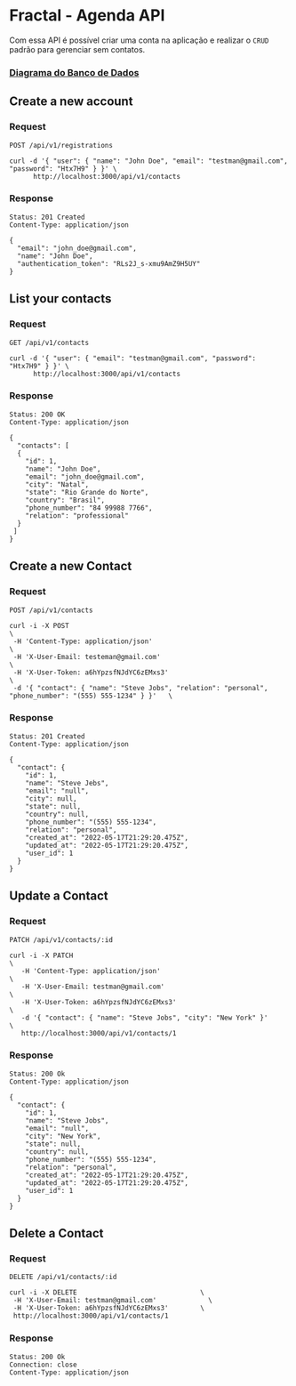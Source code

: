 # Fractal - Agenda API

Com essa API é possível criar uma conta na aplicação e realizar o `CRUD` padrão para gerenciar sem contatos.

### [Diagrama do Banco de Dados](https://dbdiagram.io/d/628418a17f945876b639bc23)

## Create a new account

### Request

`POST /api/v1/registrations`

    curl -d '{ "user": { "name": "John Doe", "email": "testman@gmail.com", "password": "Htx7H9" } }' \
          http://localhost:3000/api/v1/contacts

### Response

    Status: 201 Created
    Content-Type: application/json

    {
      "email": "john_doe@gmail.com",
      "name": "John Doe",
      "authentication_token": "RLs2J_s-xmu9AmZ9H5UY"
    }

## List your contacts
### Request

`GET /api/v1/contacts`

    curl -d '{ "user": { "email": "testman@gmail.com", "password": "Htx7H9" } }' \
          http://localhost:3000/api/v1/contacts

### Response

    Status: 200 OK
    Content-Type: application/json

    {
      "contacts": [
      {
        "id": 1,
        "name": "John Doe",
        "email": "john_doe@gmail.com",
        "city": "Natal",
        "state": "Rio Grande do Norte",
        "country": "Brasil",
        "phone_number": "84 99988 7766",
        "relation": "professional"
      }
     ]
    }

## Create a new Contact

### Request

`POST /api/v1/contacts`

    curl -i -X POST                                                                                           \
     -H 'Content-Type: application/json'                                                                      \
     -H 'X-User-Email: testeman@gmail.com'                                                                    \
     -H 'X-User-Token: a6hYpzsfNJdYC6zEMxs3'                                                                  \
     -d '{ "contact": { "name": "Steve Jobs", "relation": "personal", "phone_number": "(555) 555-1234" } }'   \

### Response

    Status: 201 Created
    Content-Type: application/json

    {
      "contact": {
        "id": 1,
        "name": "Steve Jebs",
        "email": "null",
        "city": null,
        "state": null,
        "country": null,
        "phone_number": "(555) 555-1234",
        "relation": "personal",
        "created_at": "2022-05-17T21:29:20.475Z",
        "updated_at": "2022-05-17T21:29:20.475Z",
        "user_id": 1
      }
    }

## Update a Contact

### Request

`PATCH /api/v1/contacts/:id`

    curl -i -X PATCH                                                        \
       -H 'Content-Type: application/json'                                  \
       -H 'X-User-Email: testman@gmail.com'                                 \
       -H 'X-User-Token: a6hYpzsfNJdYC6zEMxs3'                              \
       -d '{ "contact": { "name": "Steve Jobs", "city": "New York" }'       \
       http://localhost:3000/api/v1/contacts/1

### Response

    Status: 200 Ok
    Content-Type: application/json

    {
      "contact": {
        "id": 1,
        "name": "Steve Jobs",
        "email": "null",
        "city": "New York",
        "state": null,
        "country": null,
        "phone_number": "(555) 555-1234",
        "relation": "personal",
        "created_at": "2022-05-17T21:29:20.475Z",
        "updated_at": "2022-05-17T21:29:20.475Z",
        "user_id": 1
      }
    }

## Delete a Contact

### Request

`DELETE /api/v1/contacts/:id`

    curl -i -X DELETE                               \
     -H 'X-User-Email: testman@gmail.com'             \
     -H 'X-User-Token: a6hYpzsfNJdYC6zEMxs3'        \
     http://localhost:3000/api/v1/contacts/1

### Response

    Status: 200 Ok
    Connection: close
    Content-Type: application/json
